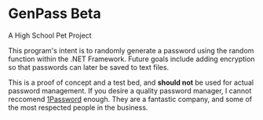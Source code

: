 # GenPass Beta

A High School Pet Project

This program's intent is to randomly generate a password using the random function within the .NET Framework. Future goals include adding encryption so that passwords can later be saved to text files.

This is a proof of concept and a test bed, and **should not** be used for actual password management. If you desire a quality password manager, I cannot reccomend [1Password](https://1password.com) enough. They are a fantastic company, and some of the most respected people in the business.
